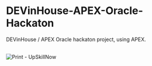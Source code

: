 # DEVinHouse-APEX-Oracle-Hackaton
DEVinHouse / APEX Oracle hackaton project, using APEX.<br><br>

![Print - UpSkillNow](https://github.com/user-attachments/assets/a6ee54c6-ca19-4a79-9938-b3b7e8228885)

